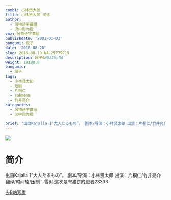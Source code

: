```yaml
---
combi: 小林贤太郎
title: 小林贤太郎 问诊
author:
  - 风物诗字幕组
  - 汉中则为橙
zmz: 风物诗字幕组
publishdate: '2001-01-03'
bangumi: 段子
date: '2018-08-20'
slug: 2018-08-19-NA-29779719
description: 段子&#8226;NA
weight: 19180.0
bangumis:
  - 段子
tags:
  - 小林贤太郎
  - 短剧
  - 片桐仁
  - rahmens
  - 竹井亮介
categories:
  - 风物诗字幕组
  - 汉中则为橙

brief: "出自Kajalla 1“大人たるもの”。 剧本/导演：小林贤太郎 出演：片桐仁/竹井亮介 翻译/时间轴/压制：雪树 这次是有猫饼的患者23333"
---
```

![](https://i.imgur.com/gP7kjey.jpg)
# 简介  
出自Kajalla 1“大人たるもの”。
剧本/导演：小林贤太郎 出演：片桐仁/竹井亮介
翻译/时间轴/压制：雪树
这次是有猫饼的患者23333  

[去B站观看](https://www.bilibili.com/video/av29779719/)
 
